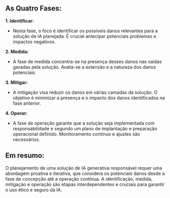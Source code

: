 ## As Quatro Fases:

**1. Identificar:**

* Nesta fase, o foco é identificar os possíveis danos relevantes para a solução de IA planejada. É crucial antecipar potenciais problemas e impactos negativos.

**2. Medida:**

* A fase de medida concentra-se na presença desses danos nas saídas geradas pela solução. Avalia-se a extensão e a natureza dos danos potenciais.

**3. Mitigar:**

* A mitigação visa reduzir os danos em várias camadas da solução. O objetivo é minimizar a presença e o impacto dos danos identificados na fase anterior.

**4. Operar:**

* A fase de operação garante que a solução seja implementada com responsabilidade e segundo um plano de implantação e preparação operacional definido. Monitoramento contínuo e ajustes são necessários.


## Em resumo:

O planejamento de uma solução de IA generativa responsável requer uma abordagem proativa e iterativa, que considera os potenciais danos desde a fase de concepção até a operação contínua. A identificação, medida, mitigação e operação são etapas interdependentes e cruciais para garantir o uso ético e seguro da IA.
